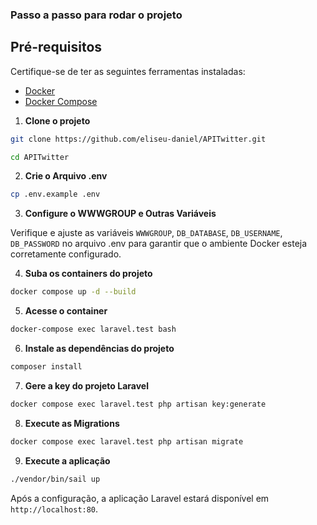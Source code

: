 ### Passo a passo para rodar o projeto

## Pré-requisitos

Certifique-se de ter as seguintes ferramentas instaladas:

- [Docker](https://www.docker.com/)
- [Docker Compose](https://docs.docker.com/compose/)

1. **Clone o projeto**

```bash
git clone https://github.com/eliseu-daniel/APITwitter.git
```

```bash
cd APITwitter
```

2. **Crie o Arquivo .env**

```bash
cp .env.example .env
```

3. **Configure o WWWGROUP e Outras Variáveis**

Verifique e ajuste as variáveis ```WWWGROUP```, ```DB_DATABASE```, ```DB_USERNAME```, ```DB_PASSWORD``` no arquivo .env para garantir que o ambiente Docker esteja corretamente configurado.

4. **Suba os containers do projeto**

```bash 
docker compose up -d --build
```

5. **Acesse o container**

```bash
docker-compose exec laravel.test bash
```

6. **Instale as dependências do projeto**

```bash
composer install
```

7. **Gere a key do projeto Laravel**

```bash
docker compose exec laravel.test php artisan key:generate
```

8. **Execute as Migrations**

```bash
docker compose exec laravel.test php artisan migrate
```

9. **Execute a aplicação**

```bash
./vendor/bin/sail up
```

Após a configuração, a aplicação Laravel estará disponível em ```http://localhost:80```.